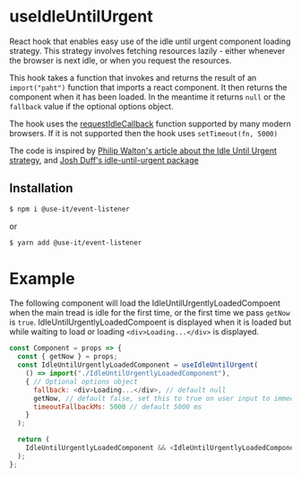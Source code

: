 # useIdleUntilUrgent

React hook that enables easy use of the idle until urgent component loading strategy. This strategy involves fetching resources lazily - either whenever the browser is next idle, or when you request the resources.

This hook takes a function that invokes and returns the result of an `import("paht")` function that imports a react component. It then returns the component when it has been loaded. In the meantime it returns `null` or the `fallback` value if the optional options object.

The hook uses the [requestIdleCallback](https://caniuse.com/#feat=requestidlecallback) function supported by many modern browsers. If it is not supported then the hook uses `setTimeout(fn, 5000)`

The code is inspired by [Philip Walton's article about the Idle Until Urgent strategy](https://philipwalton.com/articles/idle-until-urgent/), and [Josh Duff's idle-until-urgent package](https://github.com/TehShrike/idle-until-urgent)

## Installation

```bash
$ npm i @use-it/event-listener
```

or

```bash
$ yarn add @use-it/event-listener
```

# Example

The following component will load the IdleUntilUrgentlyLoadedCompoent when the main tread is idle for the first time, or the first time we pass `getNow` is `true`. IdleUntilUrgentlyLoadedCompoent is displayed when it is loaded but while waiting to load or loading `<div>Loading...</div>` is displayed.

```javascript
const Component = props => {
  const { getNow } = props;
  const IdleUntilUrgentlyLoadedComponent = useIdleUntilUrgent(
    () => import("./IdleUntilUrgentlyLoadedComponent"),
    { // Optional options object
      fallback: <div>Loading...</div>, // default null
      getNow, // default false, set this to true on user input to immediately load the component.
      timeoutFallbackMs: 5000 // default 5000 ms
    }
  );

  return (
    IdleUntilUrgentlyLoadedComponent && <IdleUntilUrgentlyLoadedComponent />
  );
};
```
